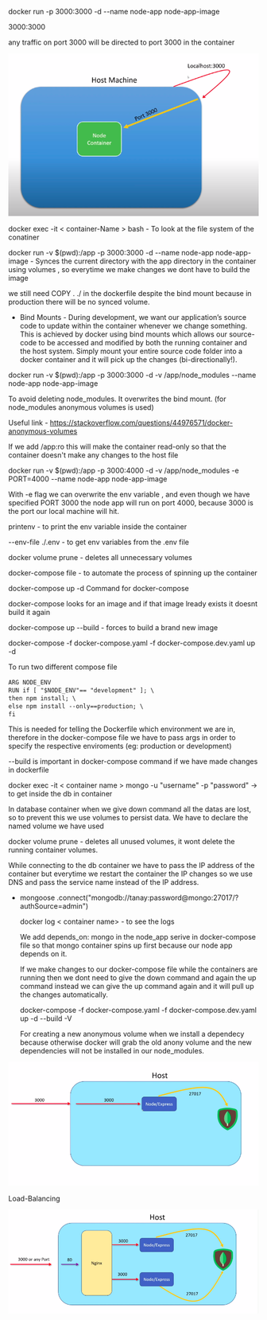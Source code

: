 docker run -p 3000:3000 -d --name node-app node-app-image

3000:3000

any traffic on port 3000 will be directed to port 3000 in the container

![image](assets/ports.png)

docker exec -it < container-Name > bash - To look at the file system of the conatiner

docker run -v $(pwd):/app -p 3000:3000 -d --name node-app node-app-image - Synces the current directory with the app directory in the container using volumes , so everytime we make changes we dont have to build the image

we still need COPY . ./ in the dockerfile despite the bind mount because in production there will be no synced volume.

- Bind Mounts - During development, we want our application’s source code to update within the container whenever we change something. This is achieved by docker using bind mounts which allows our source-code to be accessed and modified by both the running container and the host system. Simply mount your entire source code folder into a docker container and it will pick up the changes (bi-directionally!).

docker run -v $(pwd):/app -p 3000:3000 -d -v /app/node_modules --name node-app node-app-image

To avoid deleting node_modules. It overwrites the bind mount. (for node_modules anonymous volumes is used)

Useful link - https://stackoverflow.com/questions/44976571/docker-anonymous-volumes

If we add /app:ro this will make the container read-only so that the container doesn't make any changes to the host file

docker run -v $(pwd):/app -p 3000:4000 -d -v /app/node_modules -e PORT=4000 --name node-app node-app-image

With -e flag we can overwrite the env variable , and even though we have specified PORT 3000 the node app will run on port 4000, because 3000 is the port our local machine will hit.

printenv - to print the env variable inside the container

--env-file ./.env - to get env variables from the .env file

docker volume prune - deletes all unnecessary volumes

docker-compose file - to automate the process of spinning up the container

docker-compose up -d
Command for docker-compose

docker-compose looks for an image and if that image lready exists it doesnt build it again

docker-compose up --build - forces to build a brand new image

docker-compose -f docker-compose.yaml -f docker-compose.dev.yaml up -d

To run two different compose file

```
ARG NODE_ENV
RUN if [ "$NODE_ENV"== "development" ]; \
then npm install; \
else npm install --only==production; \
fi
```

This is needed for telling the Dockerfile which environment we are in, therefore in the docker-compose file we have to pass args in order to specify the respective enviroments (eg: production or development)

--build is important in docker-compose command if we have made changes in dockerfile

docker exec -it < container name > mongo -u "username" -p "password" -> to get inside the db in container

In database container when we give down command all the datas are lost, so to prevent this we use volumes to persist data.
We have to declare the named volume we have used

docker volume prune - deletes all unused volumes, it wont delete the running container volumes.

While connecting to the db container we have to pass the IP address of the container but everytime we restart the container the IP changes so we use DNS and pass the service name instead of the IP address.

- mongoose
  .connect("mongodb://tanay:password@mongo:27017/?authSource=admin")

  docker log < container name> - to see the logs

  We add depends_on: mongo in the node_app serive in docker-compose file so that mongo container spins up first because our node app depends on it.

  If we make changes to our docker-compose file while the containers are running then we dont need to give the down command and again the up command instead we can give the up command again and it will pull up the changes automatically.

  docker-compose -f docker-compose.yaml -f docker-compose.dev.yaml up -d --build -V

  For creating a new anonymous volume when we install a dependecy because otherwise docker will grab the old anony volume and the new dependencies will not be installed in our node_modules.

![image](assets/arch.png)

Load-Balancing

![image](assets/loadbalancer.png)
